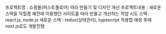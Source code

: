 프로젝트명 : 쇼핑몰(퍼스트플로어) 따라 만들기 및 디자인 개선
프로젝트내용 : 새로운 스택을 익힐겸 예전에 이용했던 사이트를
따라 만들고 개선하는 작업 시도
스택 : react.js, node.js
새로운 스택 : redux(상태관리), typescript 적용할 예정
후에 next.js로도 개발진행
